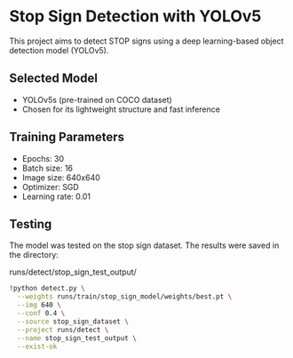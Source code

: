 # Stop Sign Detection with YOLOv5

This project aims to detect STOP signs using a deep learning-based object detection model (YOLOv5).

## Selected Model
- YOLOv5s (pre-trained on COCO dataset)
- Chosen for its lightweight structure and fast inference

## Training Parameters
- Epochs: 30  
- Batch size: 16  
- Image size: 640x640  
- Optimizer: SGD  
- Learning rate: 0.01  

## Testing
The model was tested on the stop sign dataset. The results were saved in the directory:

runs/detect/stop_sign_test_output/

```bash
!python detect.py \
  --weights runs/train/stop_sign_model/weights/best.pt \
  --img 640 \
  --conf 0.4 \
  --source stop_sign_dataset \
  --project runs/detect \
  --name stop_sign_test_output \
  --exist-ok
